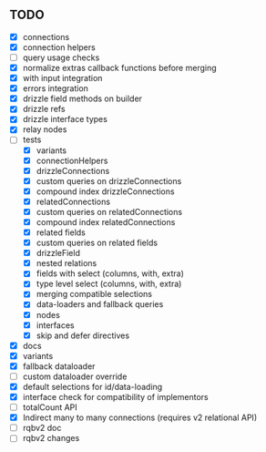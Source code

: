 ## TODO

- [x] connections
- [x] connection helpers
- [ ] query usage checks
- [x] normalize extras callback functions before merging
- [x] with input integration
- [x] errors integration
- [x] drizzle field methods on builder
- [x] drizzle refs
- [x] drizzle interface types
- [x] relay nodes
- [ ] tests
    - [x] variants
    - [x] connectionHelpers
    - [x] drizzleConnections
    - [x] custom queries on drizzleConnections
    - [x] compound index drizzleConnections
    - [x] relatedConnections
    - [x] custom queries on relatedConnections
    - [x] compound index relatedConnections
    - [x] related fields
    - [x] custom queries on related fields
    - [x] drizzleField
    - [x] nested relations
    - [x] fields with select (columns, with, extra)
    - [x] type level select (columns, with, extra)
    - [x] merging compatible selections
    - [x] data-loaders and fallback queries
    - [x] nodes
    - [x] interfaces
    - [x] skip and defer directives
- [x] docs
- [x] variants
- [x] fallback dataloader
- [ ] custom dataloader override
- [x] default selections for id/data-loading
- [x] interface check for compatibility of implementors
- [ ] totalCount API
- [x] Indirect many to many connections (requires v2 relational API)
- [ ] rqbv2 doc
- [ ] rqbv2 changes
